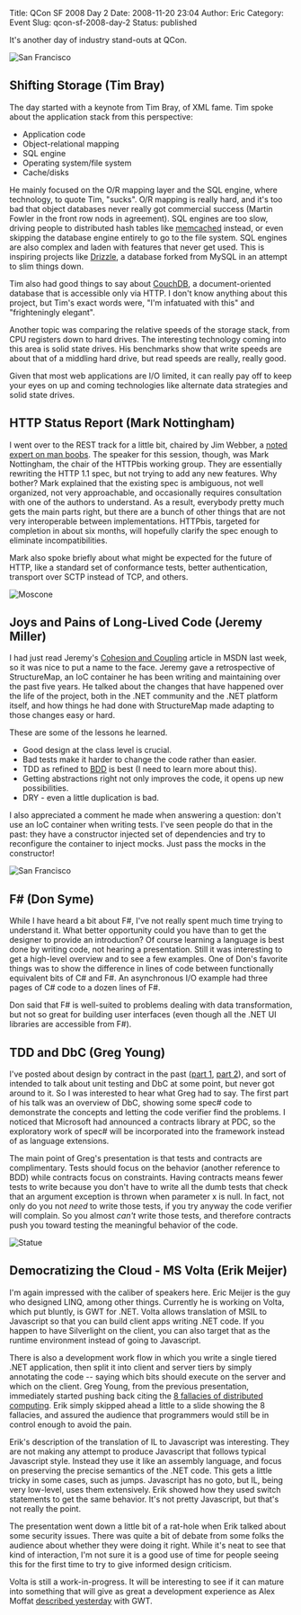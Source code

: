 Title: QCon SF 2008 Day 2
Date: 2008-11-20 23:04
Author: Eric
Category: Event
Slug: qcon-sf-2008-day-2
Status: published

It's another day of industry stand-outs at QCon.

![San Francisco]({filename}/images/qcon-4.jpg)

Shifting Storage (Tim Bray)
---------------------------

The day started with a keynote from Tim Bray, of XML fame. Tim spoke
about the application stack from this perspective:

-   Application code
-   Object-relational mapping
-   SQL engine
-   Operating system/file system
-   Cache/disks

He mainly focused on the O/R mapping layer and the SQL engine, where
technology, to quote Tim, "sucks". O/R mapping is really hard, and it's
too bad that object databases never really got commercial success
(Martin Fowler in the front row nods in agreement). SQL engines are too
slow, driving people to distributed hash tables like
[memcached](http://en.wikipedia.org/wiki/Memcached) instead, or even
skipping the database engine entirely to go to the file system. SQL
engines are also complex and laden with features that never get used.
This is inspiring projects like
[Drizzle](https://launchpad.net/drizzle), a database forked from MySQL
in an attempt to slim things down.

Tim also had good things to say about
[CouchDB](http://incubator.apache.org/couchdb/), a document-oriented
database that is accessible only via HTTP. I don't know anything about
this project, but Tim's exact words were, "I'm infatuated with this" and
"frighteningly elegant".

Another topic was comparing the relative speeds of the storage stack,
from CPU registers down to hard drives. The interesting technology
coming into this area is solid state drives. His benchmarks show that
write speeds are about that of a middling hard drive, but read speeds
are really, really good.

Given that most web applications are I/O limited, it can really pay off
to keep your eyes on up and coming technologies like alternate data
strategies and solid state drives.

HTTP Status Report (Mark Nottingham)
------------------------------------

I went over to the REST track for a little bit, chaired by Jim Webber, a
[noted expert on man
boobs](http://www.infoq.com/presentations/soa-without-esb). The speaker
for this session, though, was Mark Nottingham, the chair of the HTTPbis
working group. They are essentially rewriting the HTTP 1.1 spec, but not
trying to add any new features. Why bother? Mark explained that the
existing spec is ambiguous, not well organized, not very approachable,
and occasionally requires consultation with one of the authors to
understand. As a result, everybody pretty much gets the main parts
right, but there are a bunch of other things that are not very
interoperable between implementations. HTTPbis, targeted for completion
in about six months, will hopefully clarify the spec enough to eliminate
incompatibilities.

Mark also spoke briefly about what might be expected for the future of
HTTP, like a standard set of conformance tests, better authentication,
transport over SCTP instead of TCP, and others.

![Moscone]({filename}/images/qcon-5.jpg)

Joys and Pains of Long-Lived Code (Jeremy Miller)
-------------------------------------------------

I had just read Jeremy's [Cohesion and
Coupling](http://msdn.microsoft.com/en-us/magazine/cc947917.aspx) article
in MSDN last week, so it was nice to put a name to the face. Jeremy gave
a retrospective of StructureMap, an IoC container he has been writing
and maintaining over the past five years. He talked about the changes
that have happened over the life of the project, both in the .NET
community and the .NET platform itself, and how things he had done with
StructureMap made adapting to those changes easy or hard.

These are some of the lessons he learned.

-   Good design at the class level is crucial.
-   Bad tests make it harder to change the code rather than easier.
-   TDD as refined to [BDD](http://behaviour-driven.org/) is best (I
    need to learn more about this).
-   Getting abstractions right not only improves the code, it opens up
    new possibilities.
-   DRY - even a little duplication is bad.

I also appreciated a comment he made when answering a question: don't
use an IoC container when writing tests. I've seen people do that in the
past: they have a constructor injected set of dependencies and try to
reconfigure the container to inject mocks. Just pass the mocks in the
constructor!

![San Francisco]({filename}/images/qcon-6.jpg)

F\# (Don Syme)
--------------

While I have heard a bit about F\#, I've not really spent much time
trying to understand it. What better opportunity could you have than to
get the designer to provide an introduction? Of course learning a
language is best done by writing code, not hearing a presentation. Still
it was interesting to get a high-level overview and to see a few
examples. One of Don's favorite things was to show the difference in
lines of code between functionally equivalent bits of C\# and F\#. An
asynchronous I/O example had three pages of C\# code to a dozen lines of
F\#.

Don said that F\# is well-suited to problems dealing with data
transformation, but not so great for building user interfaces (even
though all the .NET UI libraries are accessible from F\#).

TDD and DbC (Greg Young)
------------------------

I've posted about design by contract in the past ([part
1]({filename}/design-by-contract.md), [part
2]({filename}/design-by-contract-part-2.md)), and sort of intended to talk
about unit testing and DbC at some point, but never got around to it. So I was
interested to hear what Greg had to say. The first part of his talk was an
overview of DbC, showing some spec\# code to demonstrate the concepts and
letting the code verifier find the problems. I noticed that Microsoft had
announced a contracts library at PDC, so the exploratory work of spec\# will be
incorporated into the framework instead of as language extensions.

The main point of Greg's presentation is that tests and contracts are
complimentary. Tests should focus on the behavior (another reference to
BDD) while contracts focus on constraints. Having contracts means fewer
tests to write because you don't have to write all the dumb tests that
check that an argument exception is thrown when parameter x is null. In
fact, not only do you not *need* to write those tests, if you try anyway
the code verifier will complain. So you almost *can't* write those
tests, and therefore contracts push you toward testing the meaningful
behavior of the code.

![Statue]({filename}/images/qcon-7.jpg)

Democratizing the Cloud - MS Volta (Erik Meijer)
------------------------------------------------

I'm again impressed with the caliber of speakers here. Eric Meijer is
the guy who designed LINQ, among other things. Currently he is working
on Volta, which put bluntly, is GWT for .NET. Volta allows translation
of MSIL to Javascript so that you can build client apps writing .NET
code. If you happen to have Silverlight on the client, you can also
target that as the runtime environment instead of going to Javascript.

There is also a development work flow in which you write a single tiered
.NET application, then split it into client and server tiers by simply
annotating the code -- saying which bits should execute on the server
and which on the client. Greg Young, from the previous presentation,
immediately started pushing back citing the [8 fallacies of distributed
computing](http://michael.toren.net/mirrors/eight-fallacies-of-distributed-computing/).
Erik simply skipped ahead a little to a slide showing the 8 fallacies,
and assured the audience that programmers would still be in control
enough to avoid the pain.

Erik's description of the translation of IL to Javascript was
interesting. They are not making any attempt to produce Javascript that
follows typical Javascript style. Instead they use it like an assembly
language, and focus on preserving the precise semantics of the .NET
code. This gets a little tricky in some cases, such as jumps. Javascript
has no goto, but IL, being very low-level, uses them extensively. Erik
showed how they used switch statements to get the same behavior. It's
not pretty Javascript, but that's not really the point.

The presentation went down a little bit of a rat-hole when Erik talked
about some security issues. There was quite a bit of debate from some
folks the audience about whether they were doing it right. While it's
neat to see that kind of interaction, I'm not sure it is a good use of
time for people seeing this for the first time to try to give informed
design criticism.

Volta is still a work-in-progress. It will be interesting to see if it
can mature into something that will give as great a development
experience as Alex Moffat [described
yesterday]({filename}/qcon-sf-2008-day-1.md) with GWT.
